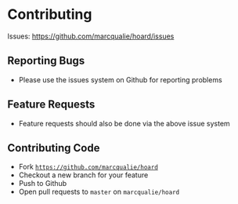 # Contributing

Issues: https://github.com/marcqualie/hoard/issues

## Reporting Bugs

- Please use the issues system on Github for reporting problems


## Feature Requests

- Feature requests should also be done via the above issue system


## Contributing Code

- Fork <code>https://github.com/marcqualie/hoard</code>
- Checkout a new branch for your feature
- Push to Github
- Open pull requests to <code>master</code> on <code>marcqualie/hoard</code>